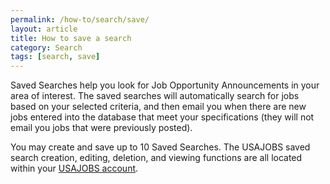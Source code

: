 ```yaml
---
permalink: /how-to/search/save/
layout: article
title: How to save a search
category: Search
tags: [search, save]
---
```


Saved Searches help you look for Job Opportunity Announcements in your area of interest. The saved searches will automatically search for jobs based on your selected criteria, and then email you when there are new jobs entered into the database that meet your specifications (they will not email you jobs that were previously posted).

You may create and save up to 10 Saved Searches. The USAJOBS saved search creation, editing, deletion, and viewing functions are all located within your [USAJOBS account](https://www.usajobs.gov/Applicant/SavedSearches/ListSavedSearches/).

